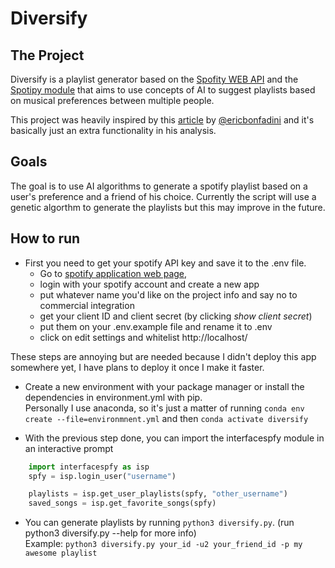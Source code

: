 # Diversify

## The Project

Diversify is a playlist generator based on the [Spofity WEB API](https://developer.spotify.com/web-api/) and the [Spotipy module](http://spotipy.readthedocs.io/en/latest/)
that aims to use concepts of AI to suggest playlists based on musical preferences between multiple people.

This project was heavily inspired by this [article](https://dev.to/ericbonfadini/finding-my-new-favorite-song-on-spotify-4lgc) by 
[@ericbonfadini](https://twitter.com/ericbonfadini) and it's basically just an extra functionality in his analysis.

## Goals

The goal is to use AI algorithms to generate a spotify playlist based on a user's preference and
a friend of his choice. Currently the script will use a genetic algorthm to generate the playlists
but this may improve in the future.

## How to run

- First you need to get your spotify API key and save it to the .env file. 
	- Go to [spotify application web page](https://developer.spotify.com/dashboard/),
	- login with your spotify account and create a new app
	- put whatever name you'd like on the project info and say no to commercial integration
	- get your client ID and client secret (by clicking *show client secret*)
	- put them on your .env.example file and rename it to .env 
	- click on edit settings and whitelist http://localhost/

These steps are annoying but are needed because I didn't deploy this app somewhere yet, I have plans to deploy it once I make it faster.

- Create a new environment with your package manager or install the dependencies in environment.yml with pip. <br/>
	Personally I use anaconda, so it's just a matter of running `conda env create --file=environmnent.yml` and then `conda activate diversify`

- With the previous step done, you can import the interfacespfy module in an interactive prompt

```Python
	import interfacespfy as isp
	spfy = isp.login_user("username")

	playlists = isp.get_user_playlists(spfy, "other_username")
	saved_songs = isp.get_favorite_songs(spfy)

```

- You can generate playlists by running `python3 diversify.py`. (run python3 diversify.py --help for more info) <br/>
    Example: `python3 diversify.py your_id -u2 your_friend_id -p my awesome playlist`